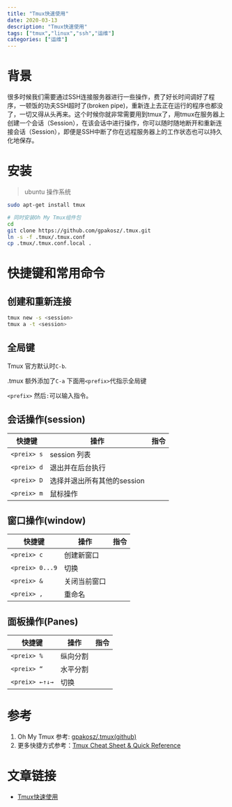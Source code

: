 ```yaml
---
title: "Tmux快速使用"
date: 2020-03-13
description: "Tmux快速使用"
tags: ["tmux","linux","ssh","运维"]
categories: ["运维"]
---
```



# 背景
很多时候我们需要通过SSH连接服务器进行一些操作，费了好长时间调好了程序，一顿饭的功夫SSH超时了(broken pipe)，重新连上去正在运行的程序也都没了，一切又得从头再来。这个时候你就非常需要用到tmux了，用tmux在服务器上创建一个会话（Session），在该会话中进行操作，你可以随时随地断开和重新连接会话（Session），即便是SSH中断了你在远程服务器上的工作状态也可以持久化地保存。

# 安装
> ubuntu 操作系统
> 
```bash
sudo apt-get install tmux

# 同时安装Oh My Tmux组件包
cd
git clone https://github.com/gpakosz/.tmux.git
ln -s -f .tmux/.tmux.conf
cp .tmux/.tmux.conf.local .
```

# 快捷键和常用命令
## 创建和重新连接
```bash
tmux new -s <session>
tmux a -t <session>
```
## 全局键
Tmux 官方默认时`C-b`.

.tmux 额外添加了`C-a`
下面用`<prefix>`代指示全局键

`<prefix>` 然后`:`可以输入指令。

## 会话操作(session)
| 快捷键 | 操作 | 指令 |
|--|--| --|
| `<preix> s` |  session 列表 | |
| `<preix> d` |  退出并在后台执行 | |
| `<preix> D` |  选择并退出所有其他的session | |
| `<preix> m` |  鼠标操作 | |

## 窗口操作(window)
| 快捷键 | 操作 |指令 |
|--|--|--|
| `<preix> c` |  创建新窗口 | |
| `<preix> 0...9` |  切换 | |
| `<preix> &` |  关闭当前窗口 | |
| `<preix> ,` |  重命名 | |

## 面板操作(Panes)
| 快捷键 | 操作 |指令 |
|--|--|--|
| `<preix> %` |  纵向分割 | |
| `<preix> “` |  水平分割 | |
| `<preix> ←↑↓→` |  切换 | |

# 参考
1. Oh My Tmux 参考: [gpakosz/.tmux(github)](https://github.com/gpakosz/.tmux)
2. 更多快捷方式参考：[Tmux Cheat Sheet & Quick Reference](https://tmuxcheatsheet.com/)

# 文章链接
- [Tmux快速使用](https://blog.csdn.net/still_night/article/details/104832882)